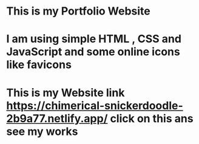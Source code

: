 # This is my Portfolio Website
# I am using simple HTML , CSS and JavaScript and some online icons like favicons
# This is my Website link https://chimerical-snickerdoodle-2b9a77.netlify.app/ click on this ans see my works 
